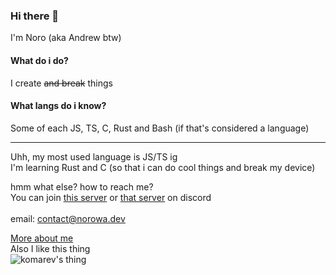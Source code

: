 ### Hi there 👋

<!--
**Noro95/Noro95** is a ✨ _special_ ✨ repository because its `README.md` (this file) appears on your GitHub profile.

Here are some ideas to get you started:

- 🔭 I’m currently working on ...
- 🌱 I’m currently learning ...
- 👯 I’m looking to collaborate on ...
- 🤔 I’m looking for help with ...
- 💬 Ask me about ...
- 📫 How to reach me: ...
- 😄 Pronouns: ...
- ⚡ Fun fact: ...
-->

I'm Noro (aka Andrew btw)
<br>
#### What do i do?
I create ~~and break~~ things

#### What langs do i know?
Some of each JS, TS, C, Rust and Bash (if that's considered a language)

---
Uhh, my most used language is JS/TS ig<br>
I'm learning Rust and C (so that i can do cool things and break my device)

hmm what else? how to reach me?<br>
You can join [this server](https://discord.gg/KQHYejX) or [that server](https://discord.gg/r7vfnGY) on discord
<br>
<br>
email: contact@norowa.dev

<a href="https://t.ly/GaCU" target="_blank">More about me</a><br>
Also I like this thing <br>![komarev's thing](https://komarev.com/ghpvc/?username=Noro95&color=ff3b9d&label=Views)
